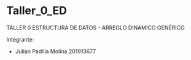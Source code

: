 # Taller_0_ED

TALLER 0 ESTRUCTURA DE DATOS - ARREGLO DINAMICO GENÉRICO

Integrante:
- Julian Padilla Molina 201913677
